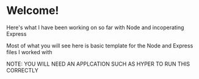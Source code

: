 <h1>Welcome!</h1>
<p>Here's what I have been working on so far with Node and incoperating Express</p>
<p>Most of what you will see here is basic template for the Node and Express files I worked with</p>
<p>NOTE: YOU WILL NEED AN APPLCATION SUCH AS HYPER TO RUN THIS CORRECTLY</p>
